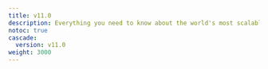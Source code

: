 ```yaml
---
title: v11.0
description: Everything you need to know about the world's most scalable open-source MySQL platform
notoc: true
cascade:
  version: v11.0
weight: 3000
---
```



